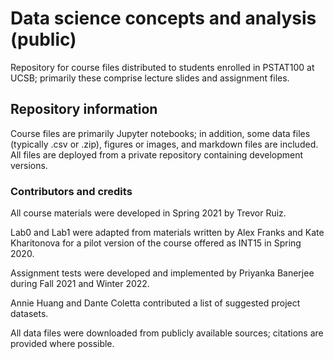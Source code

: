 # Data science concepts and analysis (public)

Repository for course files distributed to students enrolled in PSTAT100 at UCSB; primarily these comprise lecture slides and assignment files.

## Repository information

Course files are primarily Jupyter notebooks; in addition, some data files (typically .csv or .zip), figures or images, and markdown files are included. All files are deployed from a private repository containing development versions.

### Contributors and credits

All course materials were developed in Spring 2021 by Trevor Ruiz. 

Lab0 and Lab1 were adapted from materials written by Alex Franks and Kate Kharitonova for a pilot version of the course offered as INT15 in Spring 2020.

Assignment tests were developed and implemented by Priyanka Banerjee during Fall 2021 and Winter 2022.

Annie Huang and Dante Coletta contributed a list of suggested project datasets.

All data files were downloaded from publicly available sources; citations are provided where possible.
